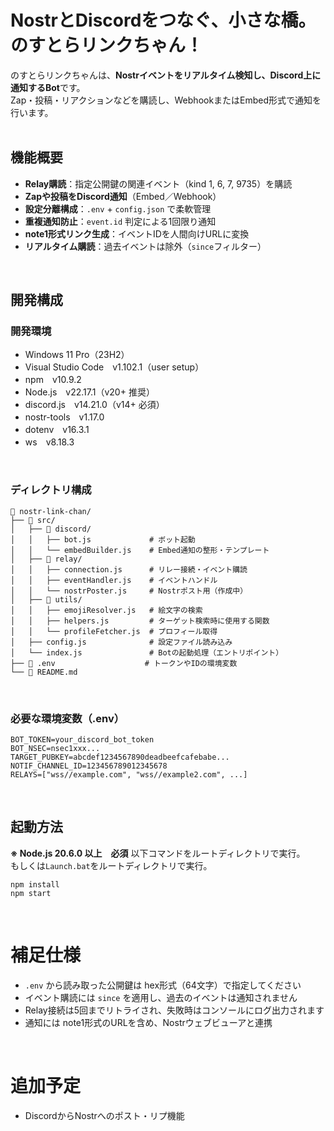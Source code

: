 # NostrとDiscordをつなぐ、小さな橋。のすとらリンクちゃん！
のすとらリンクちゃんは、**Nostrイベントをリアルタイム検知し、Discord上に通知するBot**です。<br>
Zap・投稿・リアクションなどを購読し、WebhookまたはEmbed形式で通知を行います。<br>
<br>

## 機能概要
- **Relay購読**：指定公開鍵の関連イベント（kind 1, 6, 7, 9735）を購読
- **Zapや投稿をDiscord通知**（Embed／Webhook）
- **設定分離構成**：`.env` + `config.json` で柔軟管理
- **重複通知防止**：`event.id` 判定による1回限り通知
- **note1形式リンク生成**：イベントIDを人間向けURLに変換
- **リアルタイム購読**：過去イベントは除外（`since`フィルター）
<br>

## 開発構成
### 開発環境
- Windows 11 Pro（23H2）
- Visual Studio Code　v1.102.1（user setup）
- npm　v10.9.2
- Node.js　v22.17.1（v20+ 推奨）
- discord.js　v14.21.0（v14+ 必須）
- nostr-tools　v1.17.0
- dotenv　v16.3.1
- ws　v8.18.3
<br>

### ディレクトリ構成
```
📂 nostr-link-chan/
├── 📂 src/
│   ├── 📂 discord/          
│   │   ├── bot.js             # ボット起動
│   │   └── embedBuilder.js    # Embed通知の整形・テンプレート
│   ├── 📂 relay/
│   │   ├── connection.js      # リレー接続・イベント購読
│   │   ├── eventHandler.js    # イベントハンドル
│   │   └── nostrPoster.js     # Nostrポスト用（作成中）
│   ├── 📂 utils/
│   │   ├── emojiResolver.js   # 絵文字の検索
│   │   ├── helpers.js         # ターゲット検索時に使用する関数
│   │   └── profileFetcher.js  # プロフィール取得
│   ├── config.js              # 設定ファイル読み込み
│   └── index.js               # Botの起動処理（エントリポイント）
├── 📄 .env                    # トークンやIDの環境変数
└── 📄 README.md
```
<br>

### 必要な環境変数（.env）
```env
BOT_TOKEN=your_discord_bot_token
BOT_NSEC=nsec1xxx...
TARGET_PUBKEY=abcdef1234567890deadbeefcafebabe...
NOTIF_CHANNEL_ID=123456789012345678
RELAYS=["wss//example.com", "wss//example2.com", ...]
```
<br>

## 起動方法
**※ Node.js 20.6.0 以上　必須**
以下コマンドをルートディレクトリで実行。<br>
もしくは`Launch.bat`をルートディレクトリで実行。
```
npm install
npm start
```
<br>

# 補足仕様
- `.env` から読み取った公開鍵は hex形式（64文字）で指定してください
- イベント購読には `since` を適用し、過去のイベントは通知されません
- Relay接続は5回までリトライされ、失敗時はコンソールにログ出力されます
- 通知には note1形式のURLを含め、Nostrウェブビューアと連携
<br>

# 追加予定
- DiscordからNostrへのポスト・リプ機能